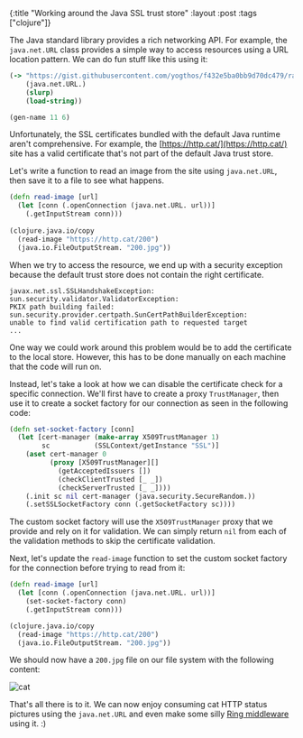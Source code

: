 
{:title "Working around the Java SSL trust store"
 :layout :post
 :tags ["clojure"]}

The Java standard library provides a rich networking API. For example, the `java.net.URL` class provides a simple way to access resources using a URL location pattern. We can do fun stuff like this using it:

```clojure
(-> "https://gist.githubusercontent.com/yogthos/f432e5ba0bb9d70dc479/raw/768050c7fae45767b277a2ce834f4d4f00158887/names.clj"
    (java.net.URL.)
    (slurp)
    (load-string))

(gen-name 11 6)    
```

Unfortunately, the SSL certificates bundled with the default Java runtime aren't comprehensive. For example, the [https://http.cat/](https://http.cat/) site has a valid certificate that's not part of the default Java trust store.

Let's write a function to read an image from the site using `java.net.URL`, then save it to a file to see what happens.

```clojure
(defn read-image [url]
  (let [conn (.openConnection (java.net.URL. url))]    
    (.getInputStream conn)))
    
(clojure.java.io/copy
  (read-image "https://http.cat/200")
  (java.io.FileOutputStream. "200.jpg"))
```
When we try to access the resource, we end up with a security exception because the default trust store does not contain the right certificate.

```
javax.net.ssl.SSLHandshakeException: sun.security.validator.ValidatorException:
PKIX path building failed: sun.security.provider.certpath.SunCertPathBuilderException:
unable to find valid certification path to requested target
...
```

One way we could work around this problem would be to add the certificate to the local store. However, this has to be done manually on each machine that the code will run on.

Instead, let's take a look at how we can disable the certificate check for a specific connection. We'll first have to create a proxy `TrustManager`, then use it to create a socket factory for our connection as seen in the following code:

```clojure
(defn set-socket-factory [conn]
  (let [cert-manager (make-array X509TrustManager 1)
        sc           (SSLContext/getInstance "SSL")]
    (aset cert-manager 0
          (proxy [X509TrustManager][]
            (getAcceptedIssuers [])
            (checkClientTrusted [_ _])
            (checkServerTrusted [_ _])))
    (.init sc nil cert-manager (java.security.SecureRandom.))
    (.setSSLSocketFactory conn (.getSocketFactory sc))))
```

The custom socket factory will use the `X509TrustManager` proxy that we provide and rely on it for validation. We can simply return `nil` from each of the validation methods to skip the certificate validation.

Next, let's update the `read-image` function to set the custom socket factory for the connection before trying to read from it:

```clojure
(defn read-image [url]
  (let [conn (.openConnection (java.net.URL. url))]
    (set-socket-factory conn)
    (.getInputStream conn)))

(clojure.java.io/copy
  (read-image "https://http.cat/200")
  (java.io.FileOutputStream. "200.jpg"))    
```

We should now have a `200.jpg` file on our file system with the following content:

![cat](https://http.cat/200)

That's all there is to it. We can now enjoy consuming cat HTTP status pictures using the `java.net.URL` and even make some silly [Ring middleware](https://github.com/yogthos/ring-http-cat-status) using it. :)



